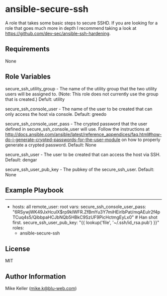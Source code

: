 ansible-secure-ssh
==================

A role that takes some basic steps to secure SSHD.  If you are looking for a role that goes much more in depth I recommend taking a look at https://github.com/dev-sec/ansible-ssh-hardening.

Requirements
------------

None

Role Variables
--------------

secure_ssh_utility_group - The name of the utility group that the two utility users will be assigned to. (Note: This role does not currently use the group that is created.) Defult: utility

secure_ssh_console_user - The name of the user to be created that can only access the host via console. Default: greedo

secure_ssh_console_user_pass - The crypted password that the user defined in secure_ssh_console_user will use.  Follow the instructions at http://docs.ansible.com/ansible/latest/reference_appendices/faq.html#how-do-i-generate-crypted-passwords-for-the-user-module on how to properly generate a crypted password. Default: None

secure_ssh_user - The user to be created that can access the host via SSH. Default: dengar

secure_ssh_user_pub_key - The pubkey of the secure_ssh_user. Default: None

Example Playbook
----------------

  ---
  - hosts: all
    remote_user: root
    vars:
      secure_ssh_console_user_pass: "$6$RSywjWK49JxHculX$rp9klWFR.ZfBmYu3Y7miHEirlbPat/mqAEulr2f4pTCuq4s5/QibbpaHCJbNQb5HBkC9SzUF9PicHctmgEyLx0" # Han shot first.
      secure_ssh_user_pub_key: "{{ lookup('file', '~/.ssh/id_rsa.pub') }}"
    roles:
      - ansible-secure-ssh

License
-------

MIT

Author Information
------------------

Mike Keller (mike.k@blu-web.com)
